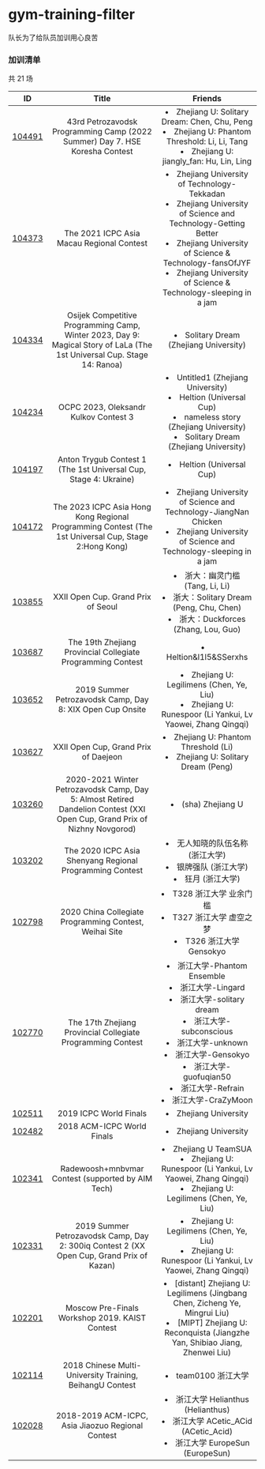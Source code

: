 # gym-training-filter

队长为了给队员加训用心良苦

### 加训清单

共 21 场

|ID|Title|Friends|
|:-:|:-:|:-:|
|[104491](https://codeforces.com/gym/104491)|43rd Petrozavodsk Programming Camp (2022 Summer) Day 7. HSE Koresha Contest|<li>Zhejiang U: Solitary Dream: Chen, Chu, Peng</li><li>Zhejiang U: Phantom Threshold: Li, Li, Tang</li><li>Zhejiang U: jiangly_fan: Hu, Lin, Ling</li>|
|[104373](https://codeforces.com/gym/104373)|The 2021 ICPC Asia Macau Regional Contest|<li>Zhejiang University of Technology-Tekkadan</li><li>Zhejiang University of Science and Technology-Getting Better</li><li>Zhejiang University of Science & Technology-fansOfJYF</li><li>Zhejiang University of Science & Technology-sleeping in a jam</li>|
|[104334](https://codeforces.com/gym/104334)|Osijek Competitive Programming Camp, Winter 2023, Day 9: Magical Story of LaLa (The 1st Universal Cup. Stage 14: Ranoa)|<li>Solitary Dream (Zhejiang University)</li>|
|[104234](https://codeforces.com/gym/104234)|OCPC 2023, Oleksandr Kulkov Contest 3|<li>Untitled1 (Zhejiang University)</li><li>Heltion (Universal Cup)</li><li>nameless story (Zhejiang University)</li><li>Solitary Dream (Zhejiang University)</li>|
|[104197](https://codeforces.com/gym/104197)|Anton Trygub Contest 1 (The 1st Universal Cup, Stage 4: Ukraine)|<li>Heltion (Universal Cup)</li>|
|[104172](https://codeforces.com/gym/104172)|The 2023 ICPC Asia Hong Kong Regional Programming Contest (The 1st Universal Cup, Stage 2:Hong Kong)|<li>Zhejiang University of Science and Technology-JiangNan Chicken</li><li>Zhejiang University of Science and Technology-sleeping in a jam</li>|
|[103855](https://codeforces.com/gym/103855)|XXII Open Cup. Grand Prix of Seoul|<li>浙大：幽灵门槛 (Tang, Li, Li)</li><li>浙大：Solitary Dream (Peng, Chu, Chen)</li><li>浙大：Duckforces (Zhang, Lou, Guo)</li>|
|[103687](https://codeforces.com/gym/103687)|The 19th Zhejiang Provincial Collegiate Programming Contest|<li>Heltion&l1l5&SSerxhs</li>|
|[103652](https://codeforces.com/gym/103652)|2019 Summer Petrozavodsk Camp, Day 8: XIX Open Cup Onsite|<li>Zhejiang U: Legilimens (Chen, Ye, Liu)</li><li>Zhejiang U: Runespoor (Li Yankui, Lv Yaowei, Zhang Qingqi)</li>|
|[103627](https://codeforces.com/gym/103627)|XXII Open Cup, Grand Prix of Daejeon|<li>Zhejiang U: Phantom Threshold (Li)</li><li>Zhejiang U: Solitary Dream (Peng)</li>|
|[103260](https://codeforces.com/gym/103260)|2020-2021 Winter Petrozavodsk Camp, Day 5: Almost Retired Dandelion Contest (XXI Open Cup, Grand Prix of Nizhny Novgorod)|<li>(sha) Zhejiang U</li>|
|[103202](https://codeforces.com/gym/103202)|The 2020 ICPC Asia Shenyang Regional Programming Contest|<li>无人知晓的队伍名称 (浙江大学)</li><li>银牌强队 (浙江大学)</li><li>狂月 (浙江大学)</li>|
|[102798](https://codeforces.com/gym/102798)|2020 China Collegiate Programming Contest, Weihai Site|<li>T328 浙江大学 业余门槛</li><li>T327 浙江大学 虚空之梦</li><li>T326 浙江大学 Gensokyo</li>|
|[102770](https://codeforces.com/gym/102770)|The 17th Zhejiang Provincial Collegiate Programming Contest|<li>浙江大学-Phantom Ensemble</li><li>浙江大学-Lingard</li><li>浙江大学-solitary dream</li><li>浙江大学-subconscious</li><li>浙江大学-unknown</li><li>浙江大学-Gensokyo</li><li>浙江大学-guofuqian50</li><li>浙江大学-Refrain</li><li>浙江大学-CraZyMoon</li>|
|[102511](https://codeforces.com/gym/102511)|2019 ICPC World Finals|<li>Zhejiang University</li>|
|[102482](https://codeforces.com/gym/102482)|2018 ACM-ICPC World Finals|<li>Zhejiang University</li>|
|[102341](https://codeforces.com/gym/102341)|Radewoosh+mnbvmar Contest (supported by AIM Tech)|<li>Zhejiang U TeamSUA</li><li>Zhejiang U: Runespoor (Li Yankui, Lv Yaowei, Zhang Qingqi)</li><li>Zhejiang U: Legilimens (Chen, Ye, Liu)</li>|
|[102331](https://codeforces.com/gym/102331)|2019 Summer Petrozavodsk Camp, Day 2: 300iq Contest 2 (XX Open Cup, Grand Prix of Kazan)|<li>Zhejiang U: Legilimens (Chen, Ye, Liu)</li><li>Zhejiang U: Runespoor (Li Yankui, Lv Yaowei, Zhang Qingqi)</li>|
|[102201](https://codeforces.com/gym/102201)|Moscow Pre-Finals Workshop 2019. KAIST Contest|<li>[distant] Zhejiang U: Legilimens (Jingbang Chen, Zicheng Ye, Mingrui Liu)</li><li>[MIPT] Zhejiang U: Reconquista (Jiangzhe Yan, Shibiao Jiang, Zhenwei Liu)</li>|
|[102114](https://codeforces.com/gym/102114)|2018 Chinese Multi-University Training, BeihangU Contest|<li>team0100 浙江大学</li>|
|[102028](https://codeforces.com/gym/102028)|2018-2019 ACM-ICPC, Asia Jiaozuo Regional Contest|<li>浙江大学 Helianthus (Helianthus)</li><li>浙江大学 ACetic_ACid (ACetic_Acid)</li><li>浙江大学 EuropeSun (EuropeSun)</li>|
